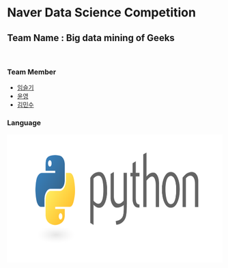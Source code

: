 Naver Data Science Competition
=============================
## Team Name : Big data mining of Geeks

<br/>

### Team Member
- [임슬기](https://github.com/bloomspes)
- [윤영](https://github.com/yunyoung1819)
- [김민수](https://github.com/alstn2468)

### Language
<img src="images/Logo.png" height="300">
